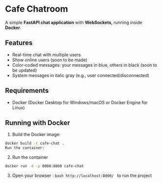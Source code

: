 # Cafe Chatroom

A simple **FastAPI chat application** with **WebSockets**, running inside **Docker**.

## Features

- Real-time chat with multiple users
- Show online users (soon to be made)
- Color-coded messages: your messages in blue, others in black (soon to be updated)
- System messages in italic gray (e.g., user connected/disconnected)

## Requirements

- Docker (Docker Desktop for Windows/macOS or Docker Engine for Linux)

## Running with Docker

1. Build the Docker image:

```bash
docker build -t cafe-chat .
Run the container:
```
2. Run the container

```bash
docker run -d -p 8000:8000 cafe-chat
```

3. Open your browser : ```bash http://localhost:8000/ ``` to run the project
